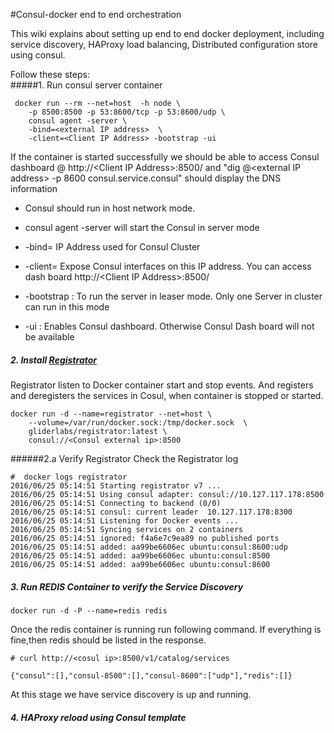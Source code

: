#Consul-docker end to end orchestration 

This wiki explains about setting up end to end docker deployment, including service discovery, HAProxy load balancing, Distributed configuration store using consul.

Follow these steps:      
#####1. Run  consul server container
```
 docker run --rm --net=host  -h node \
 	-p 8500:8500 -p 53:8600/tcp -p 53:8600/udp \
  	consul agent -server \
  	-bind=<external IP address>  \
  	-client=<Client IP Address> -bootstrap -ui
```
If the container is started successfully we should be able to access Consul dashboard @ http://\<Client IP Address\>:8500/ and "dig @\<external IP address\> -p 8600 consul.service.consul" should display the DNS information
+ Consul should run in host network mode.     
+ consul agent -server will start the Consul in server mode       
+ -bind=<External IP address> IP Address used for Consul Cluster     
+ -client=<Client IP Address> Expose Consul interfaces on this IP address. You can access dash board http://\<Client IP Address\>:8500/  
  
+ -bootstrap : To run the server in leaser mode. Only one Server in cluster can run in this mode   
+ -ui : Enables Consul dashboard. Otherwise Consul Dash board will not be available   

##### 2. Install [Registrator](http://gliderlabs.com/registrator/latest/user/quickstart/)      
Registrator listen to Docker container start and stop events. And registers and deregisters the services in Cosul, when container is stopped or started.
```
docker run -d --name=registrator --net=host \
	--volume=/var/run/docker.sock:/tmp/docker.sock  \
	gliderlabs/registrator:latest \
	consul://<Consul external ip>:8500
```
######2.a Verify Registrator
  Check the Registrator log
```
#  docker logs registrator
2016/06/25 05:14:51 Starting registrator v7 ...
2016/06/25 05:14:51 Using consul adapter: consul://10.127.117.178:8500
2016/06/25 05:14:51 Connecting to backend (0/0)
2016/06/25 05:14:51 consul: current leader  10.127.117.178:8300
2016/06/25 05:14:51 Listening for Docker events ...
2016/06/25 05:14:51 Syncing services on 2 containers
2016/06/25 05:14:51 ignored: f4a6e7c9ea89 no published ports
2016/06/25 05:14:51 added: aa99be6606ec ubuntu:consul:8600:udp
2016/06/25 05:14:51 added: aa99be6606ec ubuntu:consul:8500
2016/06/25 05:14:51 added: aa99be6606ec ubuntu:consul:8600

```

##### 3. Run REDIS Container to verify the Service Discovery
```
docker run -d -P --name=redis redis
```

Once the redis container is running run following command. If everything is fine,then redis should be listed in the response.

```
# curl http://<cosul ip>:8500/v1/catalog/services

{"consul":[],"consul-8500":[],"consul-8600":["udp"],"redis":[]}
```
At this stage we have service discovery is up and running. 

##### 4. HAProxy reload using Consul template





